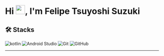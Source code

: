 <h1 align="left">Hi <img src="https://raw.githubusercontent.com/kaueMarques/kaueMarques/master/hi.gif" width="30px">, I'm Felipe Tsuyoshi Suzuki</h1>

## 🛠 Stacks


![kotlin](https://img.shields.io/badge/-Kotlin-05122A?style=for-the-badget&logo=kotlin)
![Android Studio](https://img.shields.io/badge/-AndroidStudio-05122A?style=for-the-badget&logo=androidstudio)
![Git](https://img.shields.io/badge/-git-05122A?style=for-the-badget&logo=git)
![GitHub](https://img.shields.io/badge/-GitHub-05122A?style=flat&logo=github)

---
